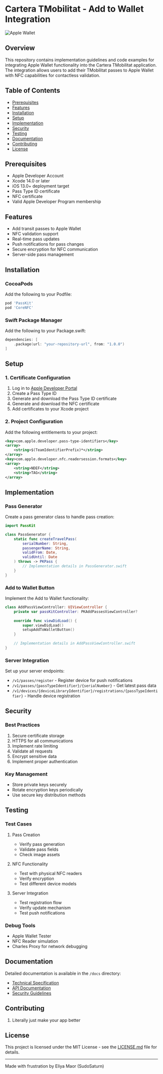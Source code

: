 # Cartera TMobilitat - Add to Wallet Integration
![Apple Wallet](https://upload.wikimedia.org/wikipedia/commons/thumb/3/30/Add_to_Apple_Wallet_badge.svg/512px-Add_to_Apple_Wallet_badge.svg.png)

## Overview
This repository contains implementation guidelines and code examples for integrating Apple Wallet functionality into the Cartera TMobilitat application. The integration allows users to add their TMobilitat passes to Apple Wallet with NFC capabilities for contactless validation.

## Table of Contents
- [Prerequisites](#prerequisites)
- [Features](#features)
- [Installation](#installation)
- [Setup](#setup)
- [Implementation](#implementation)
- [Security](#security)
- [Testing](#testing)
- [Documentation](#documentation)
- [Contributing](#contributing)
- [License](#license)

## Prerequisites
- Apple Developer Account
- Xcode 14.0 or later
- iOS 13.0+ deployment target
- Pass Type ID certificate
- NFC certificate
- Valid Apple Developer Program membership

## Features
- Add transit passes to Apple Wallet
- NFC validation support
- Real-time pass updates
- Push notifications for pass changes
- Secure encryption for NFC communication
- Server-side pass management

## Installation

### CocoaPods
Add the following to your Podfile:
```ruby
pod 'PassKit'
pod 'CoreNFC'
```

### Swift Package Manager
Add the following to your Package.swift:
```swift
dependencies: [
    .package(url: "your-repository-url", from: "1.0.0")
]
```

## Setup

### 1. Certificate Configuration
1. Log in to [Apple Developer Portal](https://developer.apple.com)
2. Create a Pass Type ID
3. Generate and download the Pass Type ID certificate
4. Generate and download the NFC certificate
5. Add certificates to your Xcode project

### 2. Project Configuration
Add the following entitlements to your project:
```xml
<key>com.apple.developer.pass-type-identifiers</key>
<array>
    <string>$(TeamIdentifierPrefix)*</string>
</array>
<key>com.apple.developer.nfc.readersession.formats</key>
<array>
    <string>NDEF</string>
    <string>TAG</string>
</array>
```

## Implementation

### Pass Generator
Create a pass generator class to handle pass creation:

```swift
import PassKit

class PassGenerator {
    static func createTravelPass(
        serialNumber: String,
        passengerName: String,
        validFrom: Date,
        validUntil: Date
    ) throws -> PKPass {
        // Implementation details in PassGenerator.swift
    }
}
```

### Add to Wallet Button
Implement the Add to Wallet functionality:

```swift
class AddPassViewController: UIViewController {
    private var passKitController: PKAddPassesViewController?
    
    override func viewDidLoad() {
        super.viewDidLoad()
        setupAddToWalletButton()
    }
    
    // Implementation details in AddPassViewController.swift
}
```

### Server Integration
Set up your server endpoints:
- `/v1/passes/register` - Register device for push notifications
- `/v1/passes/{passTypeIdentifier}/{serialNumber}` - Get latest pass data
- `/v1/devices/{deviceLibraryIdentifier}/registrations/{passTypeIdentifier}` - Handle device registration

## Security

### Best Practices
1. Secure certificate storage
2. HTTPS for all communications
3. Implement rate limiting
4. Validate all requests
5. Encrypt sensitive data
6. Implement proper authentication

### Key Management
- Store private keys securely
- Rotate encryption keys periodically
- Use secure key distribution methods

## Testing

### Test Cases
1. Pass Creation
   - Verify pass generation
   - Validate pass fields
   - Check image assets

2. NFC Functionality
   - Test with physical NFC readers
   - Verify encryption
   - Test different device models

3. Server Integration
   - Test registration flow
   - Verify update mechanism
   - Test push notifications

### Debug Tools
- Apple Wallet Tester
- NFC Reader simulation
- Charles Proxy for network debugging

## Documentation
Detailed documentation is available in the `/docs` directory:
- [Technical Specification](docs/TECHNICAL_SPEC.md)
- [API Documentation](docs/API.md)
- [Security Guidelines](docs/SECURITY.md)

## Contributing
1. Literally just make your app better

## License
This project is licensed under the MIT License - see the [LICENSE.md](LICENSE.md) file for details.

---
Made with frustration by Eliya Maor (SudoSaturn)
